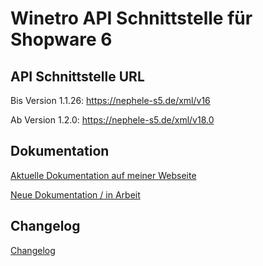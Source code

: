 # Winetro API Schnittstelle für Shopware 6

## API Schnittstelle URL

Bis Version 1.1.26: https://nephele-s5.de/xml/v16

Ab Version 1.2.0: https://nephele-s5.de/xml/v18.0

## Dokumentation

[Aktuelle Dokumentation auf meiner Webseite](https://www.sumedia-webdesign.de/sumedia-wbo/artikelnummer.html)

[Neue Dokumentation / in Arbeit](https://sumedia-webdesign.atlassian.net/wiki/spaces/WINESTRO/overview)

## Changelog

[Changelog](https://www.sumedia-webdesign.de/sumedia-wbo/changelog.html)

